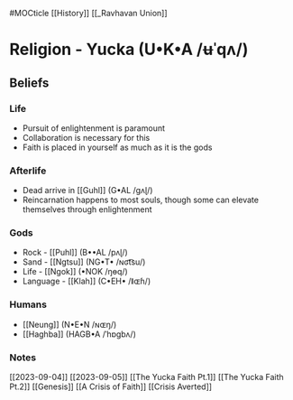#MOCticle
[[History]]
[[_Ravhavan Union]]
# Religion - Yucka (U•K•A /ʉˈqʌ/)
## Beliefs
### Life
- Pursuit of enlightenment is paramount
- Collaboration is necessary for this
- Faith is placed in yourself as much as it is the gods
### Afterlife
- Dead arrive in [[Guhl]] (G•AL /gʌɭ/)
- Reincarnation happens to most souls, though some can elevate themselves through enlightenment
### Gods
- Rock - [[Puhl]] (B••AL /pʌɭ/) 
- Sand - [[Ngtsu]] (NG•T• /ɴʛt͡su/) 
- Life - [[Ngok]] (•NOK /ŋɵq/) 
- Language - [[Klah]] (C•EH• /ǁɶɦ/) 
### Humans
- [[Neung]] (N•E•N /ɴɶŋ/)
- [[Haghba]] (HAGB•A /ˈhɒgbʌ/)
### Notes
[[2023-09-04]]
[[2023-09-05]]
[[The Yucka Faith Pt.1]]
[[The Yucka Faith Pt.2]]
[[Genesis]]
[[A Crisis of Faith]] 
[[Crisis Averted]]